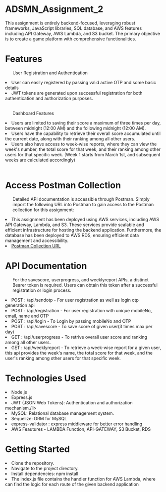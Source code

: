 # ADSMN_Assignment_2

This assignment is entirely backend-focused, leveraging robust frameworks, JavaScript libraries, SQL database, and AWS features including API Gateway, AWS Lambda, and S3 bucket. The primary objective is to create a game platform with comprehensive functionalities.

# Features

<ul>User Registration and Authentication </ul>
<li>User can easily registered by passing valid active OTP and some basic details</li>
<li>JWT tokens are generated upon successful registration for both authentication and authorization purposes.</li>
<br>
<ul>Dashboard Features</ul>
<li>Users are limited to saving their score a maximum of three times per day, between midnight (12:00 AM) and the following midnight (12:00 AM).</li>
<li>Users have the capability to retrieve their overall score accumulated until the current date, along with their ranking among all other users.</li>
<li>Users also have access to week-wise reports, where they can view the week's number, the total score for that week, and their ranking among other users for that specific week. (Week 1 starts from March 1st, and subsequent weeks are calculated accordingly)</li>
<br>

# Access Postman Collection

<ul>Detailed API documentation is accessible through Postman. Simply import the following URL into Postman to gain access to the Postman collection for this assignment:</ul>
<li>This assignment has been deployed using AWS services, including AWS API Gateway, Lambda, and S3. These services provide scalable and efficient infrastructure for hosting the backend application. Furthermore, the database has been deployed to AWS RDS, ensuring efficient data management and accessibility.</li>
<li><a href="https://api.postman.com/collections/20520271-8895071a-814c-4345-9904-3fb7a31d16ac?access_key=PMAT-01HRYTH25QX7DSK9WP48FBQPRT">Postman Collection URL</a></li>


# API Documentation
<ul>For the savescore, userprogress, and weeklyreport APIs, a distinct Bearer token is required. Users can obtain this token after a successful registration or login process.</ul>
<li>  POST : /api/sendotp - For user registration as well as login otp generation api</li>
<li>  POST : /api/registration - For user registration with unique mobileNo, email, name and OTP</li>
<li>  POST : /api/login - To Login by passing mobileNo and OTP</li>
<li>  POST : /api/savescore - To save score of given user(3 times max per day)</li>
<li>  GET  : /api/userprogress - To retrive overall user score and ranking among all other users.</li>
<li>  GET  : /api/weeklyreport  - To retrieve a week-wise report for a given user, this api provides the week's name, the total score for that week, and the user's ranking among other users for that specific week.</li>


# Technologies Used
<li>Node.js</li>
<li>Express.js</li>
<li>JWT (JSON Web Tokens): Authentication and authorization mechanism./li>
<li>MySQL: Relational database management system.</li>
<li>Sequelize: ORM for MySQL</li>
<li>express-validator : express middleware for better error handling</li>
<li>AWS Feautures - LAMBDA Function, API-GATEWAY, S3 Bucket, RDS</li>


# Getting Started
<li>Clone the repository.</li>
<li>Navigate to the project directory.</li>
<li>Install dependencies: npm install</li>
<li>The index.js file contains the handler function for AWS Lambda, where can find the logic for each route of the given backend application</li>
